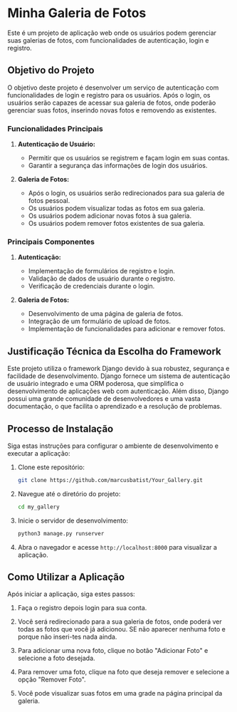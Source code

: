# Minha Galeria de Fotos

Este é um projeto de aplicação web onde os usuários podem gerenciar suas galerias de fotos, com funcionalidades de autenticação, login e registro.

## Objetivo do Projeto

O objetivo deste projeto é desenvolver um serviço de autenticação com funcionalidades de login e registro para os usuários. Após o login, os usuários serão capazes de acessar sua galeria de fotos, onde poderão gerenciar suas fotos, inserindo novas fotos e removendo as existentes.

### Funcionalidades Principais

1. **Autenticação de Usuário:**
   - Permitir que os usuários se registrem e façam login em suas contas.
   - Garantir a segurança das informações de login dos usuários.

2. **Galeria de Fotos:**
   - Após o login, os usuários serão redirecionados para sua galeria de fotos pessoal.
   - Os usuários podem visualizar todas as fotos em sua galeria.
   - Os usuários podem adicionar novas fotos à sua galeria.
   - Os usuários podem remover fotos existentes de sua galeria.

### Principais Componentes

1. **Autenticação:**
   - Implementação de formulários de registro e login.
   - Validação de dados de usuário durante o registro.
   - Verificação de credenciais durante o login.

2. **Galeria de Fotos:**
   - Desenvolvimento de uma página de galeria de fotos.
   - Integração de um formulário de upload de fotos.
   - Implementação de funcionalidades para adicionar e remover fotos.

## Justificação Técnica da Escolha do Framework

Este projeto utiliza o framework Django devido à sua robustez, segurança e facilidade de desenvolvimento. Django fornece um sistema de autenticação de usuário integrado e uma ORM poderosa, que simplifica o desenvolvimento de aplicações web com autenticação. Além disso, Django possui uma grande comunidade de desenvolvedores e uma vasta documentação, o que facilita o aprendizado e a resolução de problemas.

## Processo de Instalação

Siga estas instruções para configurar o ambiente de desenvolvimento e executar a aplicação:

1. Clone este repositório:

    ```bash
    git clone https://github.com/marcusbatist/Your_Gallery.git
    ```

2. Navegue até o diretório do projeto:

    ```bash
    cd my_gallery
    ```


3. Inicie o servidor de desenvolvimento:

    ```bash
    python3 manage.py runserver
    ```

4. Abra o navegador e acesse `http://localhost:8000` para visualizar a aplicação.

## Como Utilizar a Aplicação

Após iniciar a aplicação, siga estes passos:

1. Faça o registro depois login para sua conta.

2. Você será redirecionado para a sua galeria de fotos, onde poderá ver todas as fotos que 
você já adicionou. SE não aparecer nenhuma foto e porque não inseri-tes nada ainda.

3. Para adicionar uma nova foto, clique no botão "Adicionar Foto" e selecione a foto desejada.

4. Para remover uma foto, clique na foto que deseja remover e selecione a opção "Remover Foto".

5. Você pode visualizar suas fotos em uma grade na página principal da galeria.
